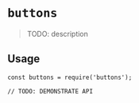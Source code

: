 # `buttons`

> TODO: description

## Usage

```
const buttons = require('buttons');

// TODO: DEMONSTRATE API
```
